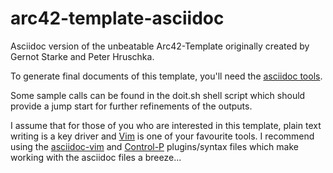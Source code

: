 arc42-template-asciidoc
=======================

Asciidoc version of the unbeatable Arc42-Template originally created by Gernot Starke and Peter Hruschka.

To generate final documents of this template, you'll need the [asciidoc tools](http://www.methods.co.nz/asciidoc/index.html).

Some sample calls can be found in the doit.sh shell script which should provide a jump start for further refinements of the outputs.

I assume that for those of you who are interested in this template, plain text writing is a key driver and [Vim](http://vim.org/)
is one of your favourite tools. I recommend using the [asciidoc-vim](https://github.com/dagwieers/asciidoc-vim) and
[Control-P](https://github.com/kien/ctrlp.vim) plugins/syntax files which make working with the asciidoc files a breeze...


